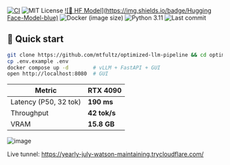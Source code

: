 <!-- 🚀 QUICK STATUS BADGES -->
[![CI](https://github.com/mtfultz/optimized-llm-pipeline/actions/workflows/ci.yml/badge.svg)](https://github.com/mtfultz/optimized-llm-pipeline/actions/workflows/ci.yml)
![MIT License](https://img.shields.io/github/license/mtfultz/optimized-llm-pipeline)
[![🧠 HF Model](https://img.shields.io/badge/Hugging Face-Model-blue)](https://huggingface.co/mtfultz/merged-llama3)
![Docker (image size)](https://img.shields.io/docker/image-size/library/python/3.11-slim?label=api%20image)
![Python 3.11](https://img.shields.io/badge/python-3.11-blue)
![Last commit](https://img.shields.io/github/last-commit/mtfultz/optimized-llm-pipeline)


## 🔧 Quick start

```bash
git clone https://github.com/mtfultz/optimized-llm-pipeline && cd optimized-llm-pipeline
cp .env.example .env        
docker compose up -d        # vLLM + FastAPI + GUI
open http://localhost:8080  # GUI
```
| Metric                | RTX 4090     |
| --------------------- | ------------ |
| Latency (P50, 32 tok) | **190 ms**   |
| Throughput            | **42 tok/s** |
| VRAM                  | **15.8 GB**  |

![image](https://github.com/user-attachments/assets/903bb9f4-6490-410d-a955-5e36ffc49b06)



Live tunnel: https://yearly-july-watson-maintaining.trycloudflare.com/


